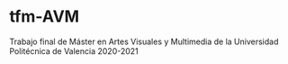 # tfm-AVM
 Trabajo final de Máster en Artes Visuales y Multimedia de la Universidad Politécnica de Valencia 2020-2021
